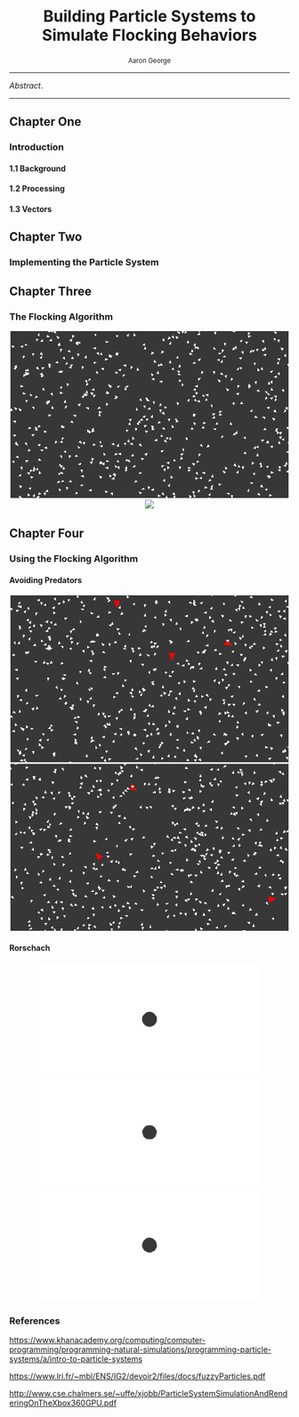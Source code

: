 <h1 style="text-align: center">Building Particle Systems to Simulate Flocking Behaviors</h1>
<div style="text-align: center"><small>Aaron George</small></div>

<div style="page-break-after: always; break-after: page;"></div>

___

_Abstract_. 

---


## Chapter One

### Introduction


#### 1.1 Background

#### 1.2 Processing

#### 1.3 Vectors


## Chapter Two

### Implementing the Particle System


## Chapter Three

### The Flocking Algorithm

<div style="text-align: center;">
    <img src="images/no_flocking.gif">
</div>



<div style="text-align: center;">
    <img src="images/flocking.gif">
</div>


## Chapter Four

### Using the Flocking Algorithm


#### Avoiding Predators

<div style="text-align: center;">
    <img src="images/predator_no_avoidance.gif">
</div>



<div style="text-align: center;">
    <img src="images/predator_avoidance.gif">
</div>


#### Rorschach

#### 

<div style="text-align: center;">
    <img src="images/rorschach_0.gif">
    <img src="images/rorschach_1.gif">
    <img src="images/rorschach_2.gif">
</div>


### References

https://www.khanacademy.org/computing/computer-programming/programming-natural-simulations/programming-particle-systems/a/intro-to-particle-systems

https://www.lri.fr/~mbl/ENS/IG2/devoir2/files/docs/fuzzyParticles.pdf

http://www.cse.chalmers.se/~uffe/xjobb/ParticleSystemSimulationAndRenderingOnTheXbox360GPU.pdf
